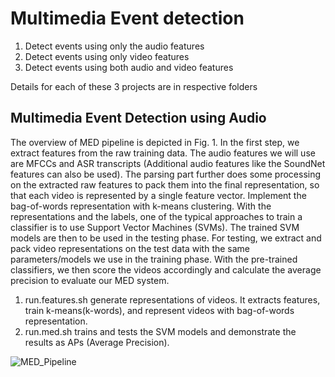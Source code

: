 # Multimedia Event detection
1. Detect events using only the audio features
2. Detect events using only video features
3. Detect events using both audio and video features

Details for each of these 3 projects are in respective folders

## Multimedia Event Detection using Audio

The overview of MED pipeline is depicted in Fig. 1. In the first step, we extract features from the raw training data. The audio features we will use are MFCCs and ASR transcripts
(Additional audio features like the SoundNet features can also be used). The parsing part further does some processing on the extracted raw features to pack them into the final representation, so that each video is represented by a single feature vector. Implement the bag-of-words representation with k-means clustering. With the representations and the labels, one of the typical approaches to train a classifier is to use Support Vector Machines (SVMs). The trained SVM models are then to be used in the testing phase. For testing, we extract and pack video representations on the test data with the same parameters/models we use in the training phase. With the pre-trained classifiers, we then score the videos accordingly and calculate the average precision to evaluate our MED system.

1. run.features.sh generate representations of videos. It extracts features, train k-means(k-words), and represent videos with bag-of-words representation.
2. run.med.sh trains and tests the SVM models and demonstrate the results as APs (Average Precision).

![MED_Pipeline](https://user-images.githubusercontent.com/46570073/103435242-26275e00-4bda-11eb-8b51-54a52afa4b15.jpg)

